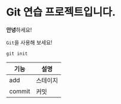 # Git 연습 프로젝트입니다.

**안녕**하세요!

`Git`을 사용해 보세요!
```
git init
```

|기능|설명|
|---|---|
|add|스테이지|
|commit|커밋|
